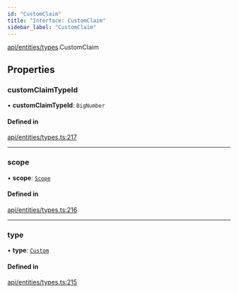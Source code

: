```yaml
---
id: "CustomClaim"
title: "Interface: CustomClaim"
sidebar_label: "CustomClaim"
---
```


[api/entities/types](../../../../../modules/API/Entities/Types/Types.md).CustomClaim

## Properties

### customClaimTypeId

• **customClaimTypeId**: `BigNumber`

#### Defined in

[api/entities/types.ts:217](https://github.com/PolymeshAssociation/polymesh-sdk/blob/0dbd0ebd0/src/api/entities/types.ts#L217)

___

### scope

• **scope**: [`Scope`](../Scope/Scope.md)

#### Defined in

[api/entities/types.ts:216](https://github.com/PolymeshAssociation/polymesh-sdk/blob/0dbd0ebd0/src/api/entities/types.ts#L216)

___

### type

• **type**: [`Custom`](../../../../../enums/API/Entities/Types/ClaimType/ClaimType.md#custom)

#### Defined in

[api/entities/types.ts:215](https://github.com/PolymeshAssociation/polymesh-sdk/blob/0dbd0ebd0/src/api/entities/types.ts#L215)
